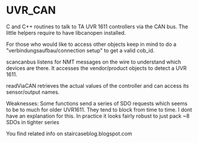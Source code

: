 # UVR_CAN

C and C++ routines to talk to TA UVR 1611 controllers via the CAN bus. The little helpers require to have libcanopen installed.

For those who would like to access other objects keep in mind to do a "verbindungsaufbau/connection setup" to get a valid cob_id.

scancanbus listens for NMT messages on the wire to understand which devices are there. It accesses the vendor/product objects to detect a UVR 1611.

readViaCAN retrieves the actual values of the controller and can access its sensor/output names.

Weaknesses:
Some functions send a series of SDO requests which seems to be to much for older UVR1611. They tend to block from time to time. I dont have an explanation for this. In practice it looks fairly robust to just pack ~8 SDOs in tighter series

You find related info on staircaseblog.blogspot.com
